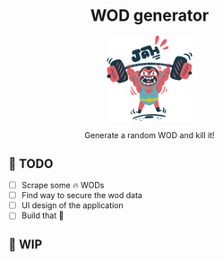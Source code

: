 <h1 align='center'> WOD generator </h1>

<p align='center'>
  <img src='./assets/ouch.png' alt='snatching guy' width='30%'/>
</p>

<p align='center'>
  Generate a random WOD and kill it!
</p>

## 🏃 TODO
- [ ] Scrape some 🔥 WODs 
- [ ] Find way to secure the wod data
- [ ] UI design of the application
- [ ] Build that 💩

## 🚧 WIP
